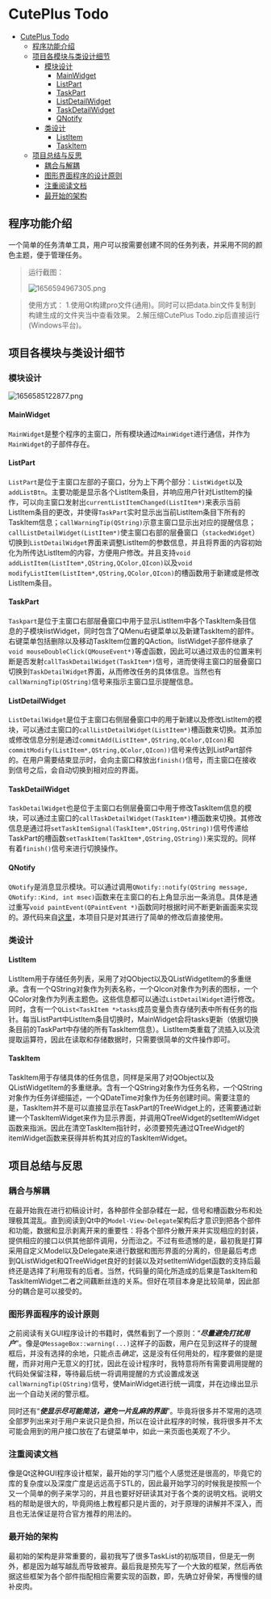 # CutePlus Todo

- [CutePlus Todo](#cuteplus-todo)
  - [程序功能介绍](#程序功能介绍)
  - [项目各模块与类设计细节](#项目各模块与类设计细节)
    - [模块设计](#模块设计)
      - [MainWidget](#mainwidget)
      - [ListPart](#listpart)
      - [TaskPart](#taskpart)
      - [ListDetailWidget](#listdetailwidget)
      - [TaskDetailWidget](#taskdetailwidget)
      - [QNotify](#qnotify)
    - [类设计](#类设计)
      - [ListItem](#listitem)
      - [TaskItem](#taskitem)
  - [项目总结与反思](#项目总结与反思)
    - [耦合与解耦](#耦合与解耦)
    - [图形界面程序的设计原则](#图形界面程序的设计原则)
    - [注重阅读文档](#注重阅读文档)
    - [最开始的架构](#最开始的架构)

## 程序功能介绍

一个简单的任务清单工具，用户可以按需要创建不同的任务列表，并采用不同的颜色主题，便于管理任务。

> 运行截图：
> 
> ![1656594967305.png](https://img1.imgtp.com/2022/06/30/KfgSTxqH.png)

> 使用方式：
> 1.使用Qt构建pro文件(通用)。同时可以把data.bin文件复制到构建生成的文件夹当中查看效果。
> 2.解压缩CutePlus Todo.zip后直接运行(Windows平台)。

## 项目各模块与类设计细节

### 模块设计

![1656585122877.png](https://img1.imgtp.com/2022/06/30/qUbab4xd.png)

#### MainWidget

`MainWidget`是整个程序的主窗口，所有模块通过`MainWidget`进行通信，并作为`MainWidget`的子部件存在。

#### ListPart

`ListPart`是位于主窗口左部的子窗口，分为上下两个部分：`ListWidget`以及`addListBtn`。主要功能是显示各个ListItem条目，并响应用户针对ListItem的操作，可以向主窗口发射出`currentListItemChanged(ListItem*)`来表示当前ListItem条目的更改，并使得`TaskPart`实时显示出当前ListItem条目下所有的TaskItem信息；`callWarningTip(QString)`示意主窗口显示出对应的提醒信息；`callListDetailWidget(ListItem*)`使主窗口右部的层叠窗口（`stackedWidget`）切换到`ListDetailWidget`界面来调整ListItem的参数信息，并且将界面的内容初始化为所传达ListItem的内容，方便用户修改。并且支持`void addListItem(ListItem*,QString,QColor,QIcon)`以及`void modifyListItem(ListItem*,QString,QColor,QIcon)`的槽函数用于新建或是修改ListItem条目。

#### TaskPart

`Taskpart`是位于主窗口右部层叠窗口中用于显示ListItem中各个TaskItem条目信息的子模块listWidget，同时包含了QMenu右键菜单以及新建TaskItem的部件。右键菜单包括删除以及移动TaskItem位置的QAction。listWidget子部件继承了`void mouseDoubleClick(QMouseEvent*)`等虚函数，因此可以通过双击的位置来判断是否发射`callTaskDetailWidget(TaskItem*)`信号，进而使得主窗口的层叠窗口切换到`TaskDetailWidget`界面，从而修改任务的具体信息。当然也有`callWarningTip(QString)`信号来指示主窗口显示提醒信息。

#### ListDetailWidget

`ListDetailWidget`是位于主窗口右侧层叠窗口中的用于新建以及修改ListItem的模块，可以通过主窗口的`callListDetailWidget(ListItem*)`槽函数来切换。其添加或修改信息分别是通过`commitAdd(ListItem*,QString,QColor,QIcon)`和`commitModify(ListItem*,QString,QColor,QIcon))`信号来传达到ListPart部件的。在用户需要结束显示时，会向主窗口释放出`finish()`信号，而主窗口在接收到信号之后，会自动切换到相对应的界面。

#### TaskDetailWidget

`TaskDetailWidget`也是位于主窗口右侧层叠窗口中用于修改TaskItem信息的模块，可以通过主窗口的`callTaskDetailWidget(TaskItem*)`槽函数来切换。其修改信息是通过将`setTaskItemSignal(TaskItem*,QString,QString))`信号传递给TaskPart的槽函数`setTaskItem(TaskItem*,QString,QString))`来实现的。同样有着`finish()`信号来进行切换操作。

#### QNotify

`QNotify`是消息显示模块。可以通过调用`QNotify::notify(QString message, QNotify::Kind, int msec)`函数来在主窗口的右上角显示出一条消息。具体是通过重写`void paintEvent(QPaintEvent *)`函数同时根据时间不断更新画面来实现的。源代码来自[这里](https://github.com/mnafees/QNotify)，本项目只是对其进行了简单的修改后直接使用。

### 类设计

#### ListItem

ListItem用于存储任务列表，采用了对QObject以及QListWidgetItem的多重继承。含有一个QString对象作为列表名称，一个QIcon对象作为列表的图标，一个QColor对象作为列表主题色。这些信息都可以通过`ListDetailWidget`进行修改。同时，含有一个`QList<TaskItem *>tasks`成员变量负责存储列表中所有任务的指针。每当ListPart中ListItem条目切换时，MainWidget会将tasks更新（依据切换条目前的TaskPart中存储的所有TaskItem信息）。ListItem类重载了流插入以及流提取运算符，因此在读取和存储数据时，只需要很简单的文件操作即可。

#### TaskItem

TaskItem用于存储具体的任务信息，同样是采用了对QObject以及QListWidgetItem的多重继承。含有一个QString对象作为任务名称，一个QString对象作为任务详细描述，一个QDateTime对象作为任务创建时间。需要注意的是，TaskItem并不是可以直接显示在TaskPart的TreeWidget上的，还需要通过新建一个TaskItemWidget来作为显示界面，并调用QTreeWidget的setItemWidget函数来指派。因此在清空TaskItem指针时，必须要预先通过QTreeWidget的itemWidget函数来获得并析构其对应的TaskItemWidget。

## 项目总结与反思

### 耦合与解耦

在最开始我在进行初稿设计时，各种部件全部杂糅在一起，信号和槽函数分布和处理极其混乱。直到阅读到Qt中的`Model-View-Delegate`架构后才意识到把各个部件和功能，数据和显示剥离开来的重要性：将各个部件分散开来并实现相应的封装，提供相应的接口以供其他部件调用，分而治之。不过有些遗憾的是，最初我是打算采用自定义Model以及Delegate来进行数据和图形界面的分离的，但是最后考虑到QListWidget和QTreeWidget良好的封装以及对setItemWidget函数的支持后最终还是选择了利用现有的后者。当然，代码量的简化所造成的后果是TaskItem和TaskItemWidget二者之间藕断丝连的关系。但好在项目本身是比较简单，因此部分的耦合是可以接受的。

### 图形界面程序的设计原则

之前阅读有关GUI程序设计的书籍时，偶然看到了一个原则：“***尽量避免打扰用户***”。像是`QMessageBox::warning(...)`这样子的函数，用户在见到这样子的提醒框后，并没有选择的余地，只能点击*确定*，这是没有任何用处的，程序要做的是提醒，而非对用户无意义的打扰，因此在设计程序时，我特意将所有需要调用提醒的代码处保留注释，等待最后统一将调用提醒的方式设置成发送`callWarningTip(QString)`信号，使MainWidget进行统一调度，并在边缘出显示出一个自动关闭的警示框。

同时还有“***使显示尽可能简洁，避免一片乱麻的界面***”。毕竟将很多并不常用的选项全部罗列出来对于用户来说只是负担，所以在设计此程序的时候，我将很多并不太可能会用到的用户接口放在了右键菜单中，如此一来页面也美观了不少。

### 注重阅读文档

像是Qt这种GUI程序设计框架，最开始的学习门槛个人感觉还是很高的，毕竟它的库的复杂度以及深度广度是远远高于STL的，因此最开始学习的时候我是按照一个又一个简单的例子来学习的，并且也要好好研读其对于各个类的说明文档。说明文档的帮助是很大的，毕竟网络上教程都只是片面的，对于原理的讲解并不深入，而且也无法保证是符合官方推荐的用法的。

### 最开始的架构

最初始的架构是非常重要的，最初我写了很多TaskList的初版项目，但是无一例外，都是因为越写越乱而导致被弃。最后我是预先写了一个大致的框架，然后再依据这些框架为各个部件指配相应需要实现的函数，即，先确立好骨架，再慢慢的缝补皮肉。
